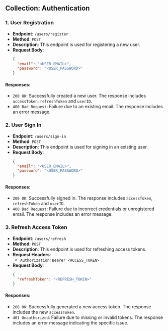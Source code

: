## Collection: Authentication

### 1. User Registration

- **Endpoint**: `/users/register`
- **Method**: `POST`
- **Description**: This endpoint is used for registering a new user.
- **Request Body**:
  ```json
  {
    "email": "<USER_EMAIL>",
    "password": "<USER_PASSWORD>"
  }
  ```

#### Responses:

- `200 OK`: Successfully created a new user. The response includes `accessToken`, `refreshToken` and `userID`.
- `400 Bad Request`: Failure due to an existing email. The response includes an error message.

### 2. User Sign In

- **Endpoint**: `/users/sign-in`
- **Method**: `POST`
- **Description**: This endpoint is used for signing in an existing user.
- **Request Body**:
  ```json
  {
    "email": "<USER_EMAIL>",
    "password": "<USER_PASSWORD>"
  }
  ```

#### Responses:

- `200 OK`: Successfully signed in. The response includes `accessToken`, `refreshToken` and `userID`.
- `400 Bad Request`: Failure due to incorrect credentials or unregistered email. The response includes an error message.

### 3. Refresh Access Token

- **Endpoint**: `/users/refresh`
- **Method**: `POST`
- **Description**: This endpoint is used for refreshing access tokens.
- **Request Headers**:
  - `Authorization`: `Bearer <ACCESS_TOKEN>`
- **Request Body**:
  ```json
  {
    "refreshToken": "<REFRESH_TOKEN>"
  }
  ```

#### Responses:

- `200 OK`: Successfully generated a new access token. The response includes the new `accessToken`.
- `401 Unauthorized`: Failure due to missing or invalid tokens. The response includes an error message indicating the specific issue.
